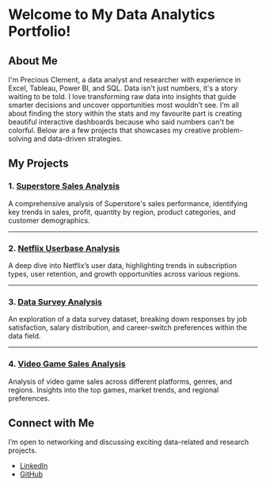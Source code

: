 # Welcome to My Data Analytics Portfolio!


## About Me
I'm Precious Clement, a data analyst and researcher with experience in Excel, Tableau, Power BI, and SQL. Data isn't just numbers, it's a story waiting to be told. I love transforming raw data into insights that guide smarter decisions and uncover opportunities most wouldn’t see. I’m all about finding the story within the stats and my favourite part is creating beautiful interactive dashboards because who said numbers can't be colorful. Below are a few projects that showcases my creative problem-solving and data-driven strategies.  


## My Projects

### 1. [Superstore Sales Analysis](./superstore-sales.md)
A comprehensive analysis of Superstore's sales performance, identifying key trends in sales, profit, quantity by region, product categories, and customer demographics.

---

### 2. [Netflix Userbase Analysis](./netflix-survey.md )
A deep dive into Netflix’s user data, highlighting trends in subscription types, user retention, and growth opportunities across various regions.

---

### 3. [Data Survey Analysis](./Data-survey.md)
An exploration of a data survey dataset, breaking down responses by job satisfaction, salary distribution, and career-switch preferences within the data field.

---

### 4. [Video Game Sales Analysis](./video-game.md)
Analysis of video game sales across different platforms, genres, and regions. Insights into the top games, market trends, and regional preferences.



## Connect with Me
I’m open to networking and discussing exciting data-related and research projects. 
- [LinkedIn](https://linkedin.com/in/preciousclems)
- [GitHub](https://github.com/Preciousclement)



